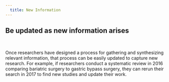 ```yaml
---
  title: New Information
---
```


## Be updated as new information arises 

<br>

Once researchers have designed a process for gathering and synthesizing relevant information, that process can be easily updated to capture new research. For example, if researchers conduct a systematic review in 2016 comparing bariatric surgery to gastric bypass surgery, they can rerun their search in 2017 to find new studies and update their work.
